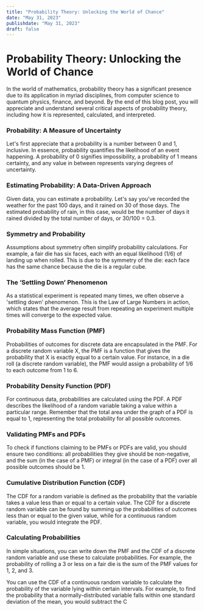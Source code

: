 ```yaml
---
title: "Probability Theory: Unlocking the World of Chance"
date: "May 31, 2023"
publishdate: "May 31, 2023"
draft: false
---
```


# Probability Theory: Unlocking the World of Chance

In the world of mathematics, probability theory has a significant presence due to its application in myriad disciplines, from computer science to quantum physics, finance, and beyond. By the end of this blog post, you will appreciate and understand several critical aspects of probability theory, including how it is represented, calculated, and interpreted.

### Probability: A Measure of Uncertainty

Let's first appreciate that a probability is a number between 0 and 1, inclusive. In essence, probability quantifies the likelihood of an event happening. A probability of 0 signifies impossibility, a probability of 1 means certainty, and any value in between represents varying degrees of uncertainty. 

### Estimating Probability: A Data-Driven Approach

Given data, you can estimate a probability. Let's say you've recorded the weather for the past 100 days, and it rained on 30 of those days. The estimated probability of rain, in this case, would be the number of days it rained divided by the total number of days, or 30/100 = 0.3.

### Symmetry and Probability

Assumptions about symmetry often simplify probability calculations. For example, a fair die has six faces, each with an equal likelihood (1/6) of landing up when rolled. This is due to the symmetry of the die: each face has the same chance because the die is a regular cube.

### The ‘Settling Down’ Phenomenon

As a statistical experiment is repeated many times, we often observe a 'settling down' phenomenon. This is the Law of Large Numbers in action, which states that the average result from repeating an experiment multiple times will converge to the expected value.

### Probability Mass Function (PMF)

Probabilities of outcomes for discrete data are encapsulated in the PMF. For a discrete random variable X, the PMF is a function that gives the probability that X is exactly equal to a certain value. For instance, in a die roll (a discrete random variable), the PMF would assign a probability of 1/6 to each outcome from 1 to 6.

### Probability Density Function (PDF) 

For continuous data, probabilities are calculated using the PDF. A PDF describes the likelihood of a random variable taking a value within a particular range. Remember that the total area under the graph of a PDF is equal to 1, representing the total probability for all possible outcomes.

### Validating PMFs and PDFs

To check if functions claiming to be PMFs or PDFs are valid, you should ensure two conditions: all probabilities they give should be non-negative, and the sum (in the case of a PMF) or integral (in the case of a PDF) over all possible outcomes should be 1.

### Cumulative Distribution Function (CDF)

The CDF for a random variable is defined as the probability that the variable takes a value less than or equal to a certain value. The CDF for a discrete random variable can be found by summing up the probabilities of outcomes less than or equal to the given value, while for a continuous random variable, you would integrate the PDF.

### Calculating Probabilities

In simple situations, you can write down the PMF and the CDF of a discrete random variable and use these to calculate probabilities. For example, the probability of rolling a 3 or less on a fair die is the sum of the PMF values for 1, 2, and 3. 

You can use the CDF of a continuous random variable to calculate the probability of the variable lying within certain intervals. For example, to find the probability that a normally-distributed variable falls within one standard deviation of the mean, you would subtract the C